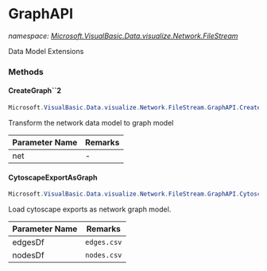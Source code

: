 ﻿# GraphAPI
_namespace: [Microsoft.VisualBasic.Data.visualize.Network.FileStream](./index.md)_

Data Model Extensions



### Methods

#### CreateGraph``2
```csharp
Microsoft.VisualBasic.Data.visualize.Network.FileStream.GraphAPI.CreateGraph``2(Microsoft.VisualBasic.Data.visualize.Network.FileStream.Network{``0,``1})
```
Transform the network data model to graph model

|Parameter Name|Remarks|
|--------------|-------|
|net|-|


#### CytoscapeExportAsGraph
```csharp
Microsoft.VisualBasic.Data.visualize.Network.FileStream.GraphAPI.CytoscapeExportAsGraph(System.String,System.String)
```
Load cytoscape exports as network graph model.

|Parameter Name|Remarks|
|--------------|-------|
|edgesDf|``edges.csv``|
|nodesDf|``nodes.csv``|



